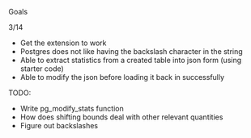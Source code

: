 Goals

3/14

- Get the extension to work
- Postgres does not like having the backslash character in the string
- Able to extract statistics from a created table into json form (using starter code)
- Able to modify the json before loading it back in successfully

TODO:

- Write pg_modify_stats function
- How does shifting bounds deal with other relevant quantities
- Figure out backslashes
